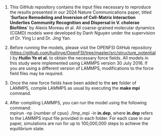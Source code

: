 1. This GitHub repository contains the input files necessary to reproduce the results presented in our 2024 Nature Communications paper, titled '**Surface Remodeling and Inversion of Cell-Matrix Interaction Underlies Community Recognition and Dispersal in V. cholerae Biofilms**' by Alexis Moreau et al. All coarse-grained molecular dynamics (CGMD) models were developed by Danh Nguyen under the supervision of Dr. Ying Li and Dr. Jing Yan.

2. Before running the models, please visit the OPENFSI GitHub repository (https://github.com/huilinye/OpenFSI/tree/master/src/structure_potential) by **Huilin Ye et al.** to obtain the necessary force fields. All models in this study were implemented using LAMMPS version 30 July 2016. If you are using a different version of LAMMPS, modifications to the force field files may be required. 

3. Once the new force fields have been added to the **src** folder of LAMMPS, compile LAMMPS as usual by executing the **make mpi** command.

4. After compiling LAMMPS, you can run the model using the following command:  
   mpirun -np {number of cpus} ./lmp_mpi -in **in.dep**, where **in.dep** refers to the LAMMPS input file provided in each folder. For each case in our paper, simulations are run for up to 100,000,000 steps to achieve the equilibrium state.
